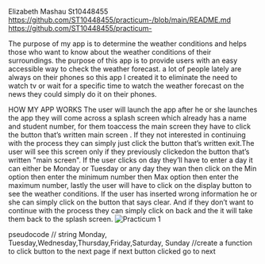 Elizabeth Mashau
St10448455
https://github.com/ST10448455/practicum-/blob/main/README.md
https://github.com/ST10448455/practicum-

 The purpose of my app is to determine the weather conditions and helps those who want to know about the weather conditions of their surroundings. the purpose of this app is to provide users with an easy accessible way to check  the weather forecast. a lot of people lately are always on their phones  so this app l created it to eliminate the need to watch tv or wait for a specific time to watch the weather forecast on the news they could simply do it on their phones. 

 HOW MY APP WORKS 
 The user will launch the app after he or she launches the app they will come across a splash screen which already has a name and student number, for them toaccess the main screen they have to click the button that’s written main screen . If they not interested in continuing with the process they can simply just click the button that’s written exit.The user will see this screen only if they previously clickedon the button that’s written "main screen". If the user clicks on day they’ll have to enter a day it can either be Monday or Tuesday or any day they wan then click on the Min option then enter the minimum number then Max option then enter the maximum number, lastly the user will have to click on the display button to see the weather conditions. If the user has inserted wrong information he or she can simply click on the button that says clear. And if they don’t want to continue with the process they can simply click on back and the it will take them back to the splash screen.
![Practicum 1](https://github.com/ST10448455/practicum-/assets/166137158/6fa635cb-066f-4328-b841-a1590713dfc4)

 pseudocode
 //
 string Monday, Tuesday,Wednesday,Thursday,Friday,Saturday, Sunday
 //create a function to click button to the next page
  if next button clicked go to next 
